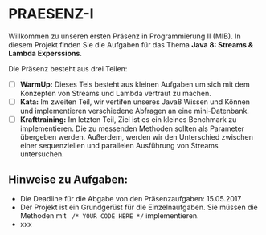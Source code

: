 # PRAESENZ-I

Willkommen zu unseren ersten Präsenz in Programmierung II (MIB). In diesem Projekt finden Sie die Aufgaben für das Thema **Java 8: Streams & Lambda Experssions**.

Die Präsenz besteht aus drei Teilen: 

- [ ] **WarmUp:** Dieses Teis besteht aus kleinen Aufgaben um sich mit dem Konzepten von Streams und Lambda vertraut zu machen. 
- [ ] **Kata:** Im zweiten Teil, wir vertifen unseres Java8 Wissen und Können und implementieren verschiedene Abfragen an eine mini-Datenbank. 
- [ ] **Krafttraining:** Im letzten Teil, Ziel ist es ein kleines Benchmark zu implementieren. Die zu messenden Methoden sollten als Parameter übergeben werden. Außerdem, werden wir den Unterschied zwischen einer sequenziellen und parallelen Ausführung von Streams untersuchen.

## Hinweise zu Aufgaben:

- Die Deadline für die Abgabe von den Präsenzaufgaben: 15.05.2017
- Der Projekt ist ein Grundgerüst für die Einzelnaufgaben. Sie müssen die Methoden mit ` /* YOUR CODE HERE */` implementieren.
- xxx
